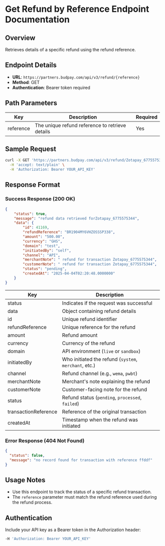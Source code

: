 # Get Refund by Reference Endpoint Documentation

## Overview
Retrieves details of a specific refund using the refund reference.

## Endpoint Details
- **URL**: `https://partners.budpay.com/api/v3/refund/{reference}`
- **Method**: GET
- **Authentication**: Bearer token required

## Path Parameters

| Key       | Description                                      | Required |
|-----------|--------------------------------------------------|----------|
| reference | The unique refund reference to retrieve details | Yes      |

## Sample Request
```bash
curl -X GET 'https://partners.budpay.com/api/v3/refund/Zotapay_6775575344' \
  -H 'accept: text/plain' \
  -H 'Authorization: Bearer YOUR_API_KEY'
```

## Response Format

### Success Response (200 OK)
```json
{
    "status": true,
    "message": "refund data retrieved forZotapay_6775575344",
    "data": {
        "id": 41169,
        "refundReference": "BR1904MY6VHZOSSSP338",
        "amount": "500.00",
        "currency": "GHS",
        "domain": "test",
        "initiatedBy": "self",
        "channel": "API",
        "merchantNote": " refund for transaction Zotapay_6775575344",
        "customerNote": " refund for transaction Zotapay_6775575344",
        "status": "pending",
        "createdAt": "2025-04-04T02:20:48.0000000"
    }
}
```

| Key                 | Description                                         |
|---------------------|-----------------------------------------------------|
| status             | Indicates if the request was successful             |
| data               | Object containing refund details                     |
| id                 | Unique refund identifier                            |
| refundReference    | Unique reference for the refund                     |
| amount             | Refund amount                                       |
| currency           | Currency of the refund                              |
| domain            | API environment (`live` or `sandbox`)                |
| initiatedBy        | Who initiated the refund (`system`, `merchant`, etc.) |
| channel            | Refund channel (e.g., `wema`, `pwbt`)               |
| merchantNote       | Merchant's note explaining the refund               |
| customerNote       | Customer-facing note for the refund                 |
| status             | Refund status (`pending`, `processed`, `failed`)    |
| transactionReference | Reference of the original transaction              |
| createdAt          | Timestamp when the refund was initiated             |

### Error Response (404 Not Found)
```json
{
  "status": false,
  "message": "no record found for transaction with reference ffddf"
}
```

## Usage Notes
- Use this endpoint to track the status of a specific refund transaction.
- The `reference` parameter must match the refund reference used during the refund process.

## Authentication
Include your API key as a Bearer token in the Authorization header:
```bash
-H 'Authorization: Bearer YOUR_API_KEY'
```

